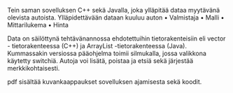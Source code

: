 Tein saman sovelluksen C++ sekä Javalla, joka ylläpitää dataa myytävänä olevista autoista.
Ylläpidettävään dataan kuuluu auton
• Valmistaja
• Malli
• Mittarilukema
• Hinta

Data on säilöttynä tehtävänannossa ehdotettuihin tietorakenteisiin eli vector -
tietorakenteessa (C++) ja ArrayList -tietorakenteessa (Java).
Kummassakin versiossa pääohjelma toimii silmukalla, jossa valikkona käytetty 
switchiä.
Autoja voi lisätä, poistaa ja etsiä sekä järjestää merkkikohtaisesti.


pdf sisältää kuvankaappaukset sovelluksen ajamisesta sekä koodit.
